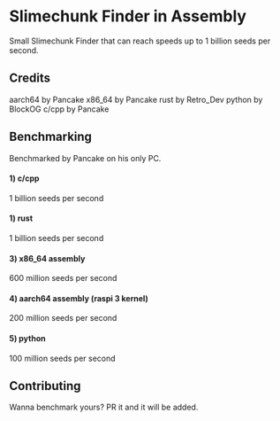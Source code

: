 # Slimechunk Finder in Assembly
Small Slimechunk Finder that can reach speeds up to 1 billion seeds per second.

## Credits

aarch64 by Pancake
x86_64 by Pancake
rust by Retro_Dev
python by BlockOG
c/cpp by Pancake

## Benchmarking

Benchmarked by Pancake on his only PC.
#### 1) c/cpp
1 billion seeds per second
#### 1) rust
1 billion seeds per second
#### 3) x86_64 assembly
600 million seeds per second
#### 4) aarch64 assembly (raspi 3 kernel)
200 million seeds per second
#### 5) python 
100 million seeds per second

## Contributing

Wanna benchmark yours? PR it and it will be added.
